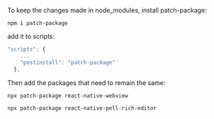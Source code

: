 To keep the changes made in node_modules, install patch-package:

`npm i patch-package`

add it to scripts:

```javascript
"scripts": {
    ...
    "postinstall": "patch-package"
  },
```

Then add the packages that need to remain the same:

`npx patch-package react-native-webview`

`npx patch-package react-native-pell-rich-editor`
